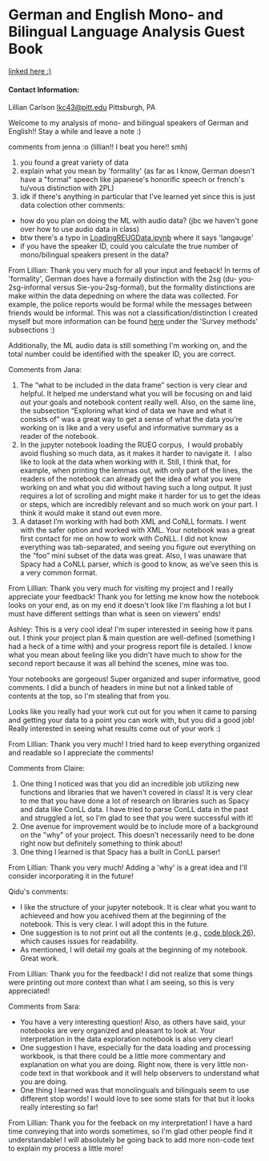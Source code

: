 # German and English Mono- and Bilingual Language Analysis Guest Book
[linked here :)](https://github.com/Data-Science-for-Linguists-2025/DEU-ENG-Mono-and-Billingual-Speakers)
#### Contact Information: 
Lillian Carlson
lkc43@pitt.edu
Pittsburgh, PA

Welcome to my analysis of mono- and bilingual speakers of German and English!! Stay a while and leave a note :)

comments from jenna :o (lillian!! I beat you here!! smh)
1. you found a great variety of data 
2. explain what you mean by 'formality' (as far as I know, German doesn't have a "formal" speech like japanese's honorific speech or french's tu/vous distinction with 2PL)
3. idk if there's anything in particular that I've learned yet since this is just data colection
other comments:
- how do you plan on doing the ML with audio data? (jbc we haven't gone over how to use audio data in class)
- btw there's a typo in [LoadingREUGData.ipynb](https://github.com/Data-Science-for-Linguists-2025/DEU-ENG-Mono-and-Billingual-Speakers/blob/main/LoadingRUEGData.ipynb) where it says 'langauge'
- if you have the speaker ID, could you calculate the true number of mono/bilingual speakers present in the data?

From Lillian: Thank you very much for all your input and feeback! In terms of 'formality', German does have a formaily distinction with the 2sg (du- you-2sg-informal versus Sie-you-2sg-formal), but the formality distinctions are make within the data depedning on where the data was collected. For example, the police reports would be formal while the messages between friends would be informal. This was not a classification/distinction I created myself but more information can be found [here](https://www.linguistik.hu-berlin.de/en/institut-en/professuren-en/rueg/rueg-corpus) under the 'Survey methods' subsections :)

Additionally, the ML audio data is still something I'm working on, and the total number could be identified with the speaker ID, you are correct.

Comments from Jana:
1. The “what to be included in the data frame” section is very clear and helpful. It helped me understand what you will be focusing on and laid out your goals and notebook content really well. Also, on the same line, the subsection “Exploring what kind of data we have and what it consists of”  was a great way to get a sense of what the data you’re working on is like and a very useful and informative summary as a reader of the notebook.  
2. In the jupyter notebook loading the RUEG corpus,  I would probably avoid flushing so much data, as it makes it harder to navigate it.  I also like to look at the data when working with it. Still, I think that, for example, when printing the lemmas out, with only part of the lines, the readers of the notebook can already get the idea of what you were working on and what you did without having such a long output. It just requires a lot of scrolling and might make it harder for us to get the ideas or steps, which are incredibly relevant and so much work on your part. I think it would make it stand out even more. 
3. A dataset I’m working with had both XML and CoNLL formats. I went with the safer option and worked with XML. Your notebook was a great first contact for me on how to work with CoNLL. I did not know everything was tab-separated, and seeing you figure out everything on the “foo” mini subset of the data was great. Also, I was unaware that Spacy had a CoNLL parser, which is good to know, as we’ve seen this is a very common format. 

From Lillian: Thank you very much for visiting my project and I really appreciate your feedback! Thank you for letting me know how the notebook looks on your end, as on my end it doesn't look like I'm flashing a lot but I must have different settings than what is seen on viewers' ends!

Ashley:
This is a very cool idea! I'm super interested in seeing how it pans out. I think your project plan & main question are well-defined (something I had a heck of a time with)
and your progress report file is detailed. I know what you mean about feeling like you didn't have much to show for the second report because it was all behind the scenes, mine was too. 

Your notebooks are gorgeous! Super organized and super informative, good comments. I did a bunch of headers in mine but not a linked table of contents at the top, so I'm stealing that from you.

Looks like you really had your work cut out for you when it came to parsing and getting your data to a point you can work with, but you did a good job!
Really interested in seeing what results come out of your work :)

From Lillian: Thank you very much! I tried hard to keep everything organized and readable so I appreciate the comments!

Comments from Claire:
1. One thing I noticed was that you did an incredible job utilizing new functions and libraries that we haven't covered in class! It is very clear to me that you have done a lot of research on libraries such as Spacy and data like ConLL data. I have tried to parse ConLL data in the past and struggled a lot, so I'm glad to see that you were successful with it!
2. One avenue for improvement would be to include more of a background on the "why" of your project. This doesn't necessarily need to be done right now but definitely something to think about!
3. One thing I learned is that Spacy has a built in ConLL parser!

From Lillian: Thank you very much! Adding a 'why' is a great idea and I'll consider incorporating it in the future!

Qidu's comments:
- I like the structure of your jupyter notebook. It is clear what you want to achieveed and how you acehived them at the beginning of the notebook. This is very clear. I will adopt this in the future.  
- One suggestion is to not print out all the contents (e.g., [code block 26](https://github.com/Data-Science-for-Linguists-2025/DEU-ENG-Mono-and-Billingual-Speakers/blob/main/LoadingRUEGData.ipynb)), which causes issues for readability. 
- As mentioned, I will detail my goals at the beginning of my notebook. Great work. 

From Lillian: Thank you for the feedback! I did not realize that some things were printing out more context than what I am seeing, so this is very appreciated!

Comments from Sara:
- You have a very interesting question! Also, as others have said, your notebooks are very organized and pleasant to look at. Your interpretation in the data exploration notebook is also very clear!
- One suggestion I have, especially for the data loading and processing workbook, is that there could be a little more commentary and explanation on what you are doing. Right now, there is very little non-code text in that workbook and it will help observers to understand what you are doing.
- One thing I learned was that monolinguals and bilinguals seem to use different stop words! I would love to see some stats for that but it looks really interesting so far!

From Lillian: Thank you for the feeback on my interpretation! I have a hard time conveying that into words sometimes, so I'm glad other people find it understandable! I will absolutely be going back to add more non-code text to explain my process a little more!